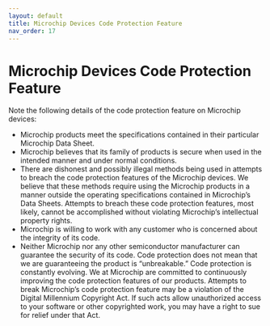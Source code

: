 ```yaml
---
layout: default
title: Microchip Devices Code Protection Feature
nav_order: 17
---
```

# Microchip Devices Code Protection Feature

Note the following details of the code protection feature on Microchip devices:

-   Microchip products meet the specifications contained in their particular Microchip Data Sheet.
-   Microchip believes that its family of products is secure when used in the intended manner and under normal conditions.
-   There are dishonest and possibly illegal methods being used in attempts to breach the code protection features of the Microchip devices. We believe that these methods require using the Microchip products in a manner outside the operating specifications contained in Microchip’s Data Sheets. Attempts to breach these code protection features, most likely, cannot be accomplished without violating Microchip’s intellectual property rights.
-   Microchip is willing to work with any customer who is concerned about the integrity of its code.
-   Neither Microchip nor any other semiconductor manufacturer can guarantee the security of its code. Code protection does not mean that we are guaranteeing the product is “unbreakable.” Code protection is constantly evolving. We at Microchip are committed to continuously improving the code protection features of our products. Attempts to break Microchip’s code protection feature may be a violation of the Digital Millennium Copyright Act. If such acts allow unauthorized access to your software or other copyrighted work, you may have a right to sue for relief under that Act.

